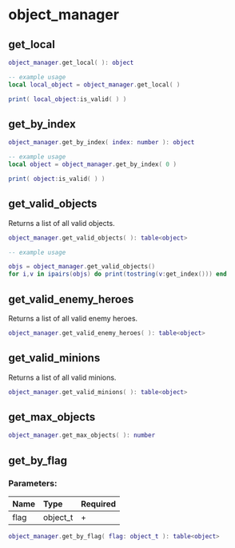 # object\_manager

## get\_local

```lua
object_manager.get_local( ): object
```

```lua
-- example usage
local local_object = object_manager.get_local( )

print( local_object:is_valid( ) )
```

## get\_by\_index

```lua
object_manager.get_by_index( index: number ): object
```

```lua
-- example usage
local object = object_manager.get_by_index( 0 )

print( object:is_valid( ) )
```

## get\_valid\_objects

Returns a list of all valid objects.

```lua
object_manager.get_valid_objects( ): table<object>
```

```lua
-- example usage

objs = object_manager.get_valid_objects()
for i,v in ipairs(objs) do print(tostring(v:get_index())) end
```

## get\_valid\_enemy\_heroes

Returns a list of all valid enemy heroes.

```lua
object_manager.get_valid_enemy_heroes( ): table<object>
```

## get\_valid\_minions

Returns a list of all valid minions.

```lua
object_manager.get_valid_minions( ): table<object>
```

## get\_max\_objects

```lua
object_manager.get_max_objects( ): number
```

## get\_by\_flag

### Parameters:

| Name | Type | Required |
| :--- | :--- | :--- |
| flag | object\_t | + |

```lua
object_manager.get_by_flag( flag: object_t ): table<object>
```

